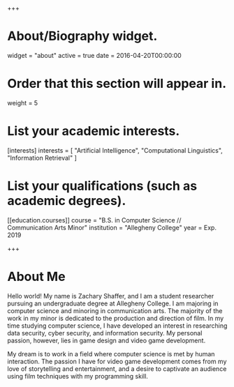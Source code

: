 +++
# About/Biography widget.
widget = "about"
active = true
date = 2016-04-20T00:00:00

# Order that this section will appear in.
weight = 5

# List your academic interests.
[interests]
  interests = [
    "Artificial Intelligence",
    "Computational Linguistics",
    "Information Retrieval"
  ]

# List your qualifications (such as academic degrees).
[[education.courses]]
  course = "B.S. in Computer Science // Communication Arts Minor"
  institution = "Allegheny College"
  year = Exp. 2019


+++

# About Me

Hello world! My name is Zachary Shaffer, and I am a student researcher pursuing an undergraduate degree at Allegheny College.
I am majoring in computer science and minoring in communication arts. The majority of the work in my minor is dedicated to the
production and direction of film. In my time studying computer science, I have developed an interest in researching data security,
cyber security, and information security. My personal passion, however, lies in game design and video game development.

My dream is to work in a field where computer science is met by human interaction. The passion I have for video game development
comes from my love of storytelling and entertainment, and a desire to captivate an audience using film techniques with my programming
skill. 
